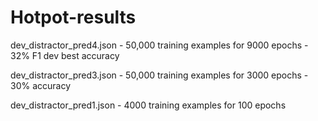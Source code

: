 # Hotpot-results

dev_distractor_pred4.json - 50,000 training examples for 9000 epochs - 32% F1 dev best accuracy

dev_distractor_pred3.json - 50,000 training examples for 3000 epochs - 30% accuracy


dev_distractor_pred1.json - 4000 training examples for 100 epochs
